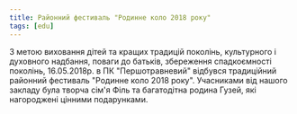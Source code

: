 ```yaml
---
title: Районний фестиваль "Родинне коло 2018 року"
tags: [edu]
---
```


З метою виховання дітей та кращих традицій поколінь, культурного і духовного надбання, поваги до батьків, збереження спадкоємності поколінь, 16.05.2018р. в ПК "Першотравневий" відбувся традиційний районний фестиваль "Родинне коло 2018 року". Учасниками від нашого закладу була творча сім'я Філь та багатодітна родина Гузей, які нагороджені цінними подарунками.

<slideshow id="72157667061995627"></slideshow>
